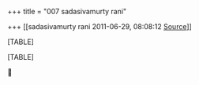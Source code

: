 +++
title = "007 sadasivamurty rani"

+++
[[sadasivamurty rani	2011-06-29, 08:08:12 [Source](https://groups.google.com/g/bvparishat/c/zUYllnoV7fY)]]



[TABLE]

[TABLE]



